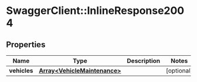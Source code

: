 # SwaggerClient::InlineResponse2004

## Properties
Name | Type | Description | Notes
------------ | ------------- | ------------- | -------------
**vehicles** | [**Array&lt;VehicleMaintenance&gt;**](VehicleMaintenance.md) |  | [optional] 


